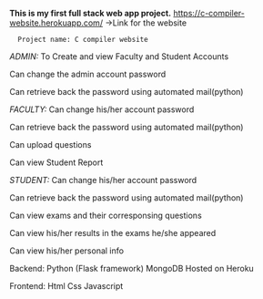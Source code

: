 **This is my first full stack web app project.**
https://c-compiler-website.herokuapp.com/
->Link for the website

      Project name: C compiler website

_ADMIN:_
To Create and view Faculty and Student Accounts

Can change the admin account password

Can retrieve back the password using automated mail(python)

_FACULTY:_
Can change his/her account password

Can retrieve back the password using automated mail(python)

Can upload questions

Can view Student Report

_STUDENT:_
Can change his/her account password

Can retrieve back the password using automated mail(python)

Can view exams and their corresponsing questions

Can view his/her results in the exams he/she appeared

Can view his/her personal info


 


Backend:
Python (Flask framework)
MongoDB
Hosted on Heroku

Frontend:
Html
Css
Javascript

